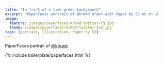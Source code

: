 ```yaml
---
title: "In front of a lime green background"
excerpt: "PaperFaces portrait of @krkwd drawn with Paper by 53 on an iPad."
image: 
  feature: /images/paperfaces-krkwd-twitter-lg.jpg
  thumb: /images/paperfaces-krkwd-twitter-150.jpg
tags: [portrait, illustration, Paper by 53]
---
```


PaperFaces portrait of [@krkwd](http://twitter.com/krkwd).

{% include boilerplate/paperfaces.html %}